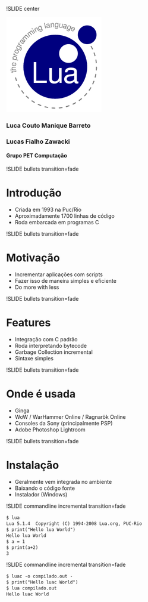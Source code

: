 !SLIDE center

![](lua.png)

### Luca Couto Manique Barreto
### Lucas Fialho Zawacki
#### Grupo PET Computação

!SLIDE bullets transition=fade

# Introdução #

* Criada em 1993 na Puc/Rio
* Aproximadamente 1700 linhas de código
* Roda embarcada em programas C

!SLIDE bullets transition=fade

# Motivação

* Incrementar aplicações com scripts
* Fazer isso de maneira simples e eficiente
* Do more with less

!SLIDE bullets transition=fade

# Features

* Integração com C padrão
* Roda interpretando bytecode
* Garbage Collection incremental
* Sintaxe simples

!SLIDE bullets transition=fade

# Onde é usada

* Ginga
* WoW / WarHammer Online / Ragnarök Online
* Consoles da Sony (principalmente PSP)
* Adobe Photoshop Lightroom

!SLIDE bullets transition=fade

# Instalação

* Geralmente vem integrada no ambiente
* Baixando o código fonte
* Instalador (Windows)

!SLIDE commandline incremental transition=fade

    $ lua
    Lua 5.1.4  Copyright (C) 1994-2008 Lua.org, PUC-Rio
    $ print("Hello lua World")
    Hello lua World
    $ a = 1
    $ print(a+2)
    3

!SLIDE commandline incremental transition=fade

    $ luac -o compilado.out -
    $ print("Hello luac World") 
    $ lua compilado.out 
    Hello luac World

